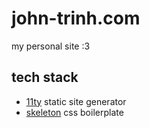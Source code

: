 # john-trinh.com

my personal site :3

## tech stack

- [11ty](https://www.11ty.dev/) static site generator
- [skeleton](http://getskeleton.com) css boilerplate
